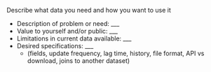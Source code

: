 Describe what data you need and how you want to use it
* Description of problem or need: ___
* Value to yourself and/or public: ___
* Limitations in current data available: ___
* Desired specifications: ___ 
   - (fields, update frequency, lag time, history, file format, API vs download, joins to another dataset)